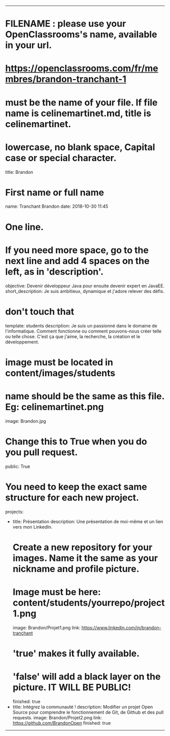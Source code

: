 ---

# FILENAME : please use your OpenClassrooms's name, available in your url.
# https://openclassrooms.com/fr/membres/brandon-tranchant-1
# must be the name of your file. If file name is celinemartinet.md, title is celinemartinet.
# lowercase, no blank space, Capital case or special character.
title: Brandon

# First name or full name
name: Tranchant Brandon
date: 2018-10-30 11:45

# One line.
# If you need more space, go to the next line and add 4 spaces on the left, as in 'description'.
objective: Devenir développeur Java pour ensuite devenir expert en JavaEE.
short_description: Je suis ambitieux, dynamique et j'adore relever des défis.

# don't touch that
template: students
description:
    Je suis un passionné dans le domaine de l'informatique. Comment fonctionne ou comment pouvons-nous créer telle ou telle chose. C'est ça que j'aime, la recherche, la création et le développement.

# image must be located in content/images/students
# name should be the same as this file. Eg: celinemartinet.png
image: Brandon.jpg

# Change this to True when you do you pull request.
public: True

# You need to keep the exact same structure for each new project.
projects:
  - title: Présentation
    description: Une présentation de moi-même et un lien vers mon LinkedIn.
    # Create a new repository for your images. Name it the same as your nickname and profile picture.
    # Image must be here: content/students/yourrepo/project1.png
    image: Brandon/Projet1.png
    link: https://www.linkedin.com/in/brandon-tranchant
    # 'true' makes it fully available.
    # 'false' will add a black layer on the picture. IT WILL BE PUBLIC!
    finished: true
  - title: Intégrez la communauté !
    description: Modifier un projet Open Source pour comprendre le fonctionnement de Git, de Github et des pull requests. 
    image: Brandon/Projet2.png
    link: https://github.com/BrandonOpen
    finished: true

---